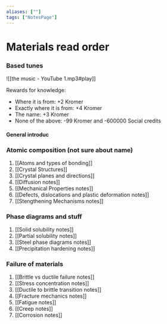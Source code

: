 ```yaml
---
aliases: [""]
tags: ["NotesPage"]
---
```


# Materials read order
### Based tunes
![[the music - YouTube 1.mp3#play]]

Rewards for knowledge:
- Where it is from: +2 Kromer
- Exactly where it is from: +4 Kromer
- The name: +3 Kromer
- None of the above: -99 Kromer and -600000 Social credits

#### General introduc

### Atomic composition (not sure about name)
1) [[Atoms and types of bonding]]
2) [[Crystal Structures]]
3) [[Crystal planes and directions]]
4) [[Diffusion notes]]
5) [[Mechanical Properties notes]]
6) [[Defects, dislocations and plastic deformation notes]]
7) [[Stengthening Mechanisms notes]]


### Phase diagrams and stuff
1) [[Solid solubility notes]]
2) [[Partial solubility notes]]
3) [[Steel phase diagrams notes]]
4) [[Precipitation hardening notes]]

### Failure of materials
1) [[Brittle vs ductile failure notes]]
2) [[Stress concentration notes]]
3) [[Ductile to brittle transition notes]]
4) [[Fracture mechanics notes]]
5) [[Fatigue notes]]
6) [[Creep notes]]
7) [[Corrosion notes]]